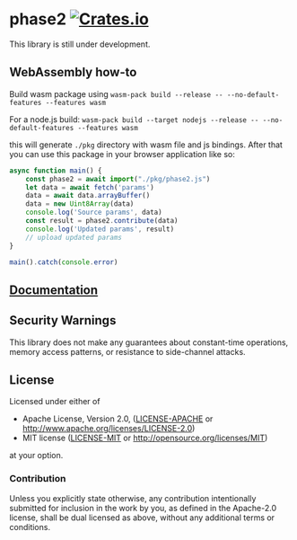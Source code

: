 # phase2 [![Crates.io](https://img.shields.io/crates/v/phase2.svg)](https://crates.io/crates/phase2) #

This library is still under development.

## WebAssembly how-to

Build wasm package using `wasm-pack build --release -- --no-default-features --features wasm`

For a node.js build: `wasm-pack build --target nodejs --release -- --no-default-features --features wasm`

this will generate `./pkg` directory with wasm file and js bindings. After that you 
can use this package in your browser application like so:

```js
async function main() {
    const phase2 = await import("./pkg/phase2.js")
    let data = await fetch('params')
    data = await data.arrayBuffer()
    data = new Uint8Array(data)
    console.log('Source params', data)
    const result = phase2.contribute(data)
    console.log('Updated params', result)
    // upload updated params
}

main().catch(console.error)
``` 

## [Documentation](https://docs.rs/phase2/)

## Security Warnings

This library does not make any guarantees about constant-time operations, memory access patterns, or resistance to side-channel attacks.

## License

Licensed under either of

 * Apache License, Version 2.0, ([LICENSE-APACHE](LICENSE-APACHE) or http://www.apache.org/licenses/LICENSE-2.0)
 * MIT license ([LICENSE-MIT](LICENSE-MIT) or http://opensource.org/licenses/MIT)

at your option.

### Contribution

Unless you explicitly state otherwise, any contribution intentionally
submitted for inclusion in the work by you, as defined in the Apache-2.0
license, shall be dual licensed as above, without any additional terms or
conditions.
